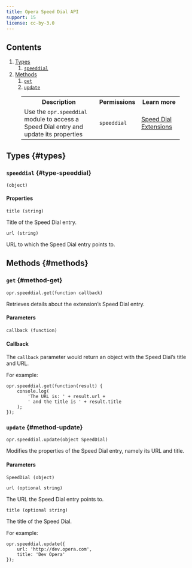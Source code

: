 ```yaml
---
title: Opera Speed Dial API
support: 15
license: cc-by-3.0
---
```


## Contents

1. [Types](#types)
	1. [`speeddial`](#type-speeddial)
2. [Methods](#methods)
	1. [`get`](#method-get)
	2. [`update`](#method-update)

<figure block="figure">
<table>
<tr>
	<th>Description</th>
	<th>Permissions</th>
	<th>Learn more</th>
</tr>
<tr>
	<td>Use the <code>opr.speeddial</code> module to access a Speed Dial entry and update its properties</td>
	<td><code>speeddial</code></td>
	<td><a href="/extensions/speed-dial-manual/">Speed Dial Extensions</a></td>
</tr>
</table>
</figure>

## Types {#types}

### `speeddial` {#type-speeddial}

	(object)

#### Properties

	title (string)

Title of the Speed Dial entry.

	url (string)

URL to which the Speed Dial entry points to.

## Methods {#methods}

### `get` {#method-get}

	opr.speeddial.get(function callback)

Retrieves details about the extension’s Speed Dial entry.

#### Parameters

	callback (function)

#### Callback

The `callback` parameter would return an object with the Speed Dial’s title and URL.

For example:

	opr.speeddial.get(function(result) {
		console.log(
			'The URL is: ' + result.url +
			' and the title is ' + result.title
		);
	});

### `update` {#method-update}

	opr.speeddial.update(object SpeedDial)

Modifies the properties of the Speed Dial entry, namely its URL and title.

#### Parameters

	SpeedDial (object)

	url (optional string)

The URL the Speed Dial entry points to.

	title (optional string)

The title of the Speed Dial.

For example:

	opr.speeddial.update({
		url: 'http://dev.opera.com',
		title: 'Dev Opera'
	});
